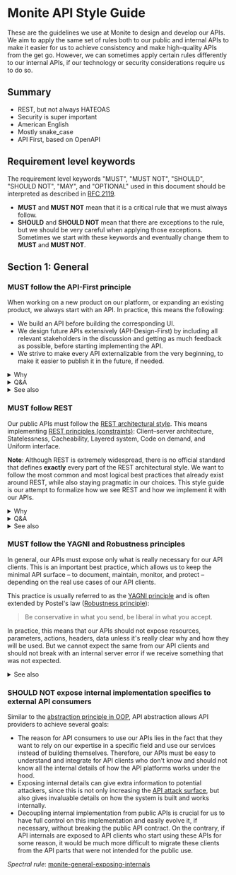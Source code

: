 # Monite API Style Guide

These are the guidelines we use at Monite to design and develop our APIs. We aim to apply the same set of rules both
to our public and internal APIs to make it easier for us to achieve consistency and make high-quality APIs from
the get go. However, we can sometimes apply certain rules differently to our internal APIs, if our technology
or security considerations require us to do so.


## Summary

* REST, but not always HATEOAS
* Security is super important
* American English
* Mostly snake_case
* API First, based on OpenAPI


## Requirement level keywords

The requirement level keywords "MUST", "MUST NOT", "SHOULD", "SHOULD NOT", "MAY", and "OPTIONAL" used in this document should be interpreted as described in [RFC 2119](https://tools.ietf.org/html/rfc2119).

* **MUST** and **MUST NOT** mean that it is a critical rule that we must always follow.
* **SHOULD** and **SHOULD NOT** mean that there are exceptions to the rule, but we should be very careful when applying those exceptions. Sometimes we start with these keywords and eventually change them to **MUST** and **MUST NOT**.


## Section 1: General

### MUST follow the API-First principle

When working on a new product on our platform, or expanding an existing product, we always start with an API. In practice, this means the following:

* We build an API before building the corresponding UI.
* We design future APIs extensively (API-Design-First) by including all relevant stakeholders in the discussion and getting as much feedback as possible, before starting implementing the API.
* We strive to make every API externalizable from the very beginning, to make it easier to publish it in the future, if needed.

<details>
  <summary>Why</summary>
  <p>The recent experience from successful tech companies prove that following the API-First principle can significantly improve the quality of API design decisions, hence saving development time and reducing integration friction during the API lifecycle.</p>
</details>

<details>
  <summary>Q&A</summary>
  <p>Q: Is API-First contradicting modern agile development practices and introducing waterfall processes?<br/>
  A: No. API-First, when implemented properly, implies a lot of iterations, evolution of API prototypes, and building common understanding of the API design through collaboration and early feedback from multiple parties.</p>
</details>

<details>
  <summary>See also</summary>
  <ul>
     <li><a href="https://swagger.io/resources/articles/adopting-an-api-first-approach/">Understanding the API-First Approach to Building Products</a></li>
     <li>[The Business Value of API-First Design](https://auth0.com/blog/the-business-value-of-api-first-design/)</li>
     <li>[API-First vs. API Design-First: A Comprehensive Guide](https://blog.stoplight.io/api-first-vs.-api-design-first-a-comprehensive-guide)</li>
     <li>[2021 State of the API Report from Postman](https://www.postman.com/state-of-api/api-first-strategies/#api-first-strategies)</li>
  </ul>
</details>

### MUST follow REST

Our public APIs must follow the [REST architectural style](https://en.wikipedia.org/wiki/Representational_state_transfer). This means implementing [REST principles (constraints)](https://en.wikipedia.org/wiki/Representational_state_transfer#Architectural_constraints): Client–server architecture, Statelessness, Cacheability, Layered system, Code on demand, and Uniform interface.

**Note**: Although REST is extremely widespread, there is no official standard that defines **exactly** every part of the REST architectural style. We want to follow the most common and most logical best practices that already exist around REST, while also staying pragmatic in our choices. This style guide is our attempt to formalize how we see REST and how we implement it with our APIs.

<details>
  <summary>Why</summary>
  <p>REST is the most popular architectural style at the moment ([2021 State of the API | Postman](https://www.postman.com/state-of-api/api-technologies/#api-technologies)). This means that this architectural style is very well-known by the majority of developers in the world; there are already a lot of tools, frameworks, libraries and best practices around REST – and therefore it provides the flattest learning curve and best developer experience for most of the developers who will be integrating with Monite.</p>
</details>

<details>
  <summary>Q&A</summary>
  <p>Q: What about other styles (SOAP, GraphQL, gRPC)?<br/>
  A: We will never support SOAP, but will consider introducing more modern styles/frameworks in the future, if this is needed for our API consumers and there is a clear benefit for it.</p>
  <p>Q: What about Level 3 REST and HATEOAS?<br/>
  A: At the moment, we are not planning to support HATEOAS in all parts of our API. However, we aim to introduce HATEOAS where it makes sense.</p>
</details>

<details>
  <summary>See also</summary>
  <ul>
    <li>[REST on Wikipedia](https://en.wikipedia.org/wiki/Representational_state_transfer)</li>
    <li>[REST Dissertation](https://www.ics.uci.edu/~fielding/pubs/dissertation/rest_arch_style.htm) by Roy Fielding</li>
    <li>[REST in Practice](https://www.amazon.com/REST-Practice-Hypermedia-Systems-Architecture/dp/0596805829/)</li>
  </ul>
</details>

### MUST follow the YAGNI and Robustness principles

In general, our APIs must expose only what is really necessary for our API clients. This is an important best practice, which allows us to keep the minimal API surface – to document, maintain, monitor, and protect – depending on the real use cases of our API clients.

This practice is usually referred to as the [YAGNI principle](https://martinfowler.com/bliki/Yagni.html) and is often extended by Postel's law ([Robustness principle](https://en.wikipedia.org/wiki/Robustness_principle)):

> Be conservative in what you send, be liberal in what you accept.

In practice, this means that our APIs should not expose resources, parameters, actions, headers, data unless it's really clear why and how they will be used. But we cannot expect the same from our API clients and should not break with an internal server error if we receive something that was not expected.

<details>
  <summary>See also</summary>
  <ul>
    <li>[tolerant reader](https://martinfowler.com/bliki/TolerantReader.html)</li>
    <li>[OWASP: Attack Surface Analysis](https://cheatsheetseries.owasp.org/cheatsheets/Attack_Surface_Analysis_Cheat_Sheet.html)</li>
    <li>[RFC 1122](https://datatracker.ietf.org/doc/html/rfc1122)</li>
 </ul>
</details>

### SHOULD NOT expose internal implementation specifics to external API consumers

Similar to the [abstraction principle in OOP](https://en.wikipedia.org/wiki/Object-oriented_programming#Data_Abstraction), API abstraction allows API providers to achieve several goals:

- The reason for API consumers to use our APIs lies in the fact that they want to rely on our expertise in a specific field and use our services instead of building themselves. Therefore, our APIs must be easy to understand and integrate for API clients who don't know and should not know all the internal details of how the API platforms works under the hood.
- Exposing internal details can give extra information to potential attackers, since this is not only increasing the [API attack surface](https://cheatsheetseries.owasp.org/cheatsheets/Attack_Surface_Analysis_Cheat_Sheet.html), but also gives invaluable details on how the system is built and works internally.
- Decoupling internal implementation from public APIs is crucial for us to have full control on this implementation and easily evolve it, if necessary, without breaking the public API contract. On the contrary, if API internals are exposed to API clients who start using these APIs for some reason, it would be much more difficult to migrate these clients from the API parts that were not intended for the public use.

_Spectral rule_: [monite-general-exposing-internals](spectral/monite.section1-general.yaml)

